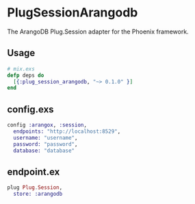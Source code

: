 # PlugSessionArangodb

The ArangoDB Plug.Session adapter for the Phoenix framework.

## Usage

```elixir
# mix.exs
defp deps do
  [{:plug_session_arangodb, "~> 0.1.0" }]
end
```

## config.exs

```elixir
config :arangox, :session,
  endpoints: "http://localhost:8529",
  username: "username",
  password: "password",
  database: "database"
```

## endpoint.ex  

```elixir
plug Plug.Session,
  store: :arangodb
```

